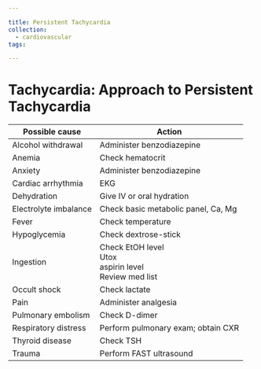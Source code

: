 ```yaml
---

title: Persistent Tachycardia
collection:
  - cardiovascular
tags:

---
```


# Tachycardia: Approach to Persistent Tachycardia

|   **Possible cause**  |    **Action**                          |
|-----------------------|----------------------------------------|
| Alcohol withdrawal    | Administer benzodiazepine              |
| Anemia                | Check hematocrit                       |
| Anxiety               | Administer benzodiazepine              |
| Cardiac arrhythmia    | EKG                                    |
| Dehydration           | Give IV or oral hydration              |
| Electrolyte imbalance | Check basic metabolic panel, Ca, Mg    |
| Fever                 | Check temperature                      |
| Hypoglycemia          | Check dextrose-stick                   |
| Ingestion             | Check EtOH level<br>Utox<br>aspirin level<br>Review med list |
| Occult shock          | Check lactate                          |
| Pain                  | Administer analgesia                   |
| Pulmonary embolism    | Check D-dimer                          |
| Respiratory distress  | Perform pulmonary exam; obtain CXR     |
| Thyroid disease       | Check TSH                              |
| Trauma                | Perform FAST ultrasound                |
